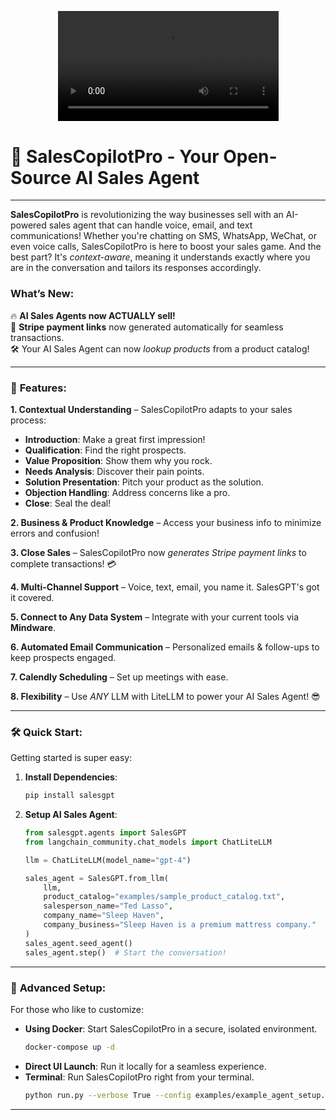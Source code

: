 <p align="center">
  <video width="70%" controls>
    <source src="healthcare.mp4" type="video/mp4">
    100X Your Healthcare Admin with Virtual Workforce Demo
  </video>
</p>

# 🚀 SalesCopilotPro - Your Open-Source AI Sales Agent
---

**SalesCopilotPro** is revolutionizing the way businesses sell with an AI-powered sales agent that can handle voice, email, and text communications! Whether you're chatting on SMS, WhatsApp, WeChat, or even voice calls, SalesCopilotPro is here to boost your sales game. And the best part? It's *context-aware*, meaning it understands exactly where you are in the conversation and tailors its responses accordingly.

### What’s New:
🔥 **AI Sales Agents now ACTUALLY sell!**  
🚀 **Stripe payment links** now generated automatically for seamless transactions.  
🛠️ Your AI Sales Agent can now *lookup products* from a product catalog!

---

### 🌟 **Features**:  
**1. Contextual Understanding** – SalesCopilotPro adapts to your sales process:
- **Introduction**: Make a great first impression!
- **Qualification**: Find the right prospects.
- **Value Proposition**: Show them why you rock.
- **Needs Analysis**: Discover their pain points.
- **Solution Presentation**: Pitch your product as the solution.
- **Objection Handling**: Address concerns like a pro.
- **Close**: Seal the deal!

**2. Business & Product Knowledge** – Access your business info to minimize errors and confusion!

**3. Close Sales** – SalesCopilotPro now *generates Stripe payment links* to complete transactions! 💳

**4. Multi-Channel Support** – Voice, text, email, you name it. SalesGPT's got it covered.

**5. Connect to Any Data System** – Integrate with your current tools via **Mindware**.

**6. Automated Email Communication** – Personalized emails & follow-ups to keep prospects engaged.

**7. Calendly Scheduling** – Set up meetings with ease.

**8. Flexibility** – Use *ANY* LLM with LiteLLM to power your AI Sales Agent! 😎

---

### 🛠️ **Quick Start**:
Getting started is super easy:
1. **Install Dependencies**:
    ```bash
    pip install salesgpt
    ```

2. **Setup AI Sales Agent**:
    ```python
    from salesgpt.agents import SalesGPT
    from langchain_community.chat_models import ChatLiteLLM

    llm = ChatLiteLLM(model_name="gpt-4")

    sales_agent = SalesGPT.from_llm(
        llm, 
        product_catalog="examples/sample_product_catalog.txt", 
        salesperson_name="Ted Lasso", 
        company_name="Sleep Haven", 
        company_business="Sleep Haven is a premium mattress company."
    )
    sales_agent.seed_agent()
    sales_agent.step()  # Start the conversation!
    ```

---

### 🚀 **Advanced Setup**:
For those who like to customize:
- **Using Docker**: Start SalesCopilotPro in a secure, isolated environment.
    ```bash
    docker-compose up -d
    ```
- **Direct UI Launch**: Run it locally for a seamless experience.
- **Terminal**: Run SalesCopilotPro right from your terminal.
    ```bash
    python run.py --verbose True --config examples/example_agent_setup.json
    ```

---
